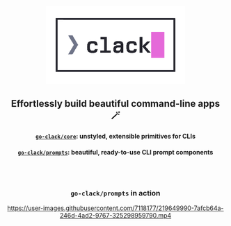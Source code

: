 <br />
<br />

<div align="center">
    <picture>
      <source media="(prefers-color-scheme: dark)" srcset="/.github/assets/clack-dark.gif?sanitize=true">
      <img alt="Clack logo" src="/.github/assets/clack-light.gif?sanitize=true" width="320">
    </picture>
</div>
<h2 align="center">Effortlessly build beautiful command-line apps 🪄</h3>

<h4 align="center"><a href="/core#readme"><code>go-clack/core</code></a>: unstyled, extensible primitives for CLIs</h4>
<h4 align="center"><a href="/prompts#readme"><code>go-clack/prompts</code></a>: beautiful, ready-to-use CLI prompt components</h4>

<br />
<br />

<h3 align="center"><code>go-clack/prompts</code> in action</h3>

<div align="center">

https://user-images.githubusercontent.com/7118177/219649990-7afcb64a-246d-4ad2-9767-325298959790.mp4

</div>
